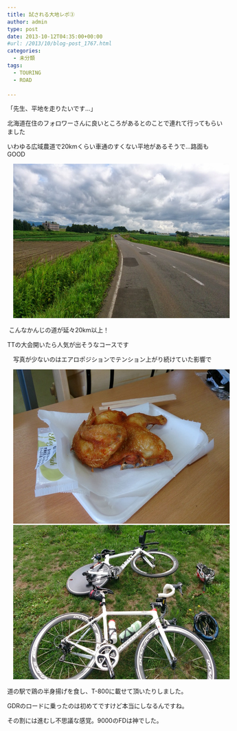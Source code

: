 ```yaml
---
title: 試される大地レポ③
author: admin
type: post
date: 2013-10-12T04:35:00+00:00
#url: /2013/10/blog-post_1767.html
categories:
  - 未分類
tags:
  - TOURING
  - ROAD

---
```

「先生、平地を走りたいです…」

北海道在住のフォロワーさんに良いところがあるとのことで連れて行ってもらいました

いわゆる広域農道で20kmくらい車通のすくない平地があるそうで…路面もGOOD



<div class="separator" style="clear: both; text-align: center;">
  <a href="DSC_4135.jpg" imageanchor="1" style="margin-left: 1em; margin-right: 1em;"><img border="0" src="./DSC_4135.jpg" height="358" width="640" /></a>
</div>

&nbsp;こんなかんじの道が延々20km以上！

TTの大会開いたら人気が出そうなコースです

　写真が少ないのはエアロポジションでテンション上がり続けていた影響で

<div class="separator" style="clear: both; text-align: center;">
  <a href="DSC_4137.jpg" imageanchor="1" style="margin-left: 1em; margin-right: 1em;"><img border="0" src="./DSC_4137.jpg" height="358" width="640" /></a>
</div>

<div class="separator" style="clear: both; text-align: center;">
  <a href="DSC_4136.jpg" imageanchor="1" style="margin-left: 1em; margin-right: 1em;"><img border="0" src="./DSC_4136.jpg" height="358" width="640" /></a>
</div>

道の駅で鶏の半身揚げを食し、T-800に載せて頂いたりしました。

GDRのロードに乗ったのは初めてですけど本当にしなるんですね。

その割には進むし不思議な感覚。9000のFDは神でした。

